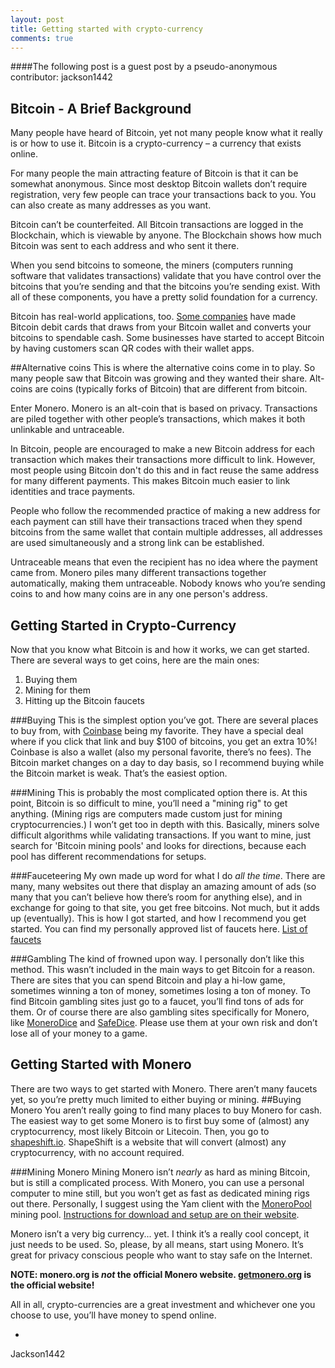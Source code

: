 ```yaml
---
layout: post
title: Getting started with crypto-currency
comments: true
---
```


####The following post is a guest post by a pseudo-anonymous contributor: jackson1442

Bitcoin - A Brief Background
---------------

Many people have heard of Bitcoin, yet not many people know what it really is or how to use it.
Bitcoin is a crypto-currency – a currency that exists online.

For many people the main attracting feature of Bitcoin is that it can be somewhat anonymous. Since most desktop Bitcoin wallets don’t require registration, very few people can trace your transactions back to you. You can also create as many addresses as you want.

Bitcoin can’t be counterfeited. All Bitcoin transactions are logged in the Blockchain, which is viewable by anyone. The Blockchain shows how much Bitcoin was sent to each address and who sent it there.

When you send bitcoins to someone, the miners (computers running software that validates transactions) validate that you have control over the bitcoins that you’re sending and that the bitcoins you’re sending exist. With all of these components, you have a pretty solid foundation for a currency.

Bitcoin has real-world applications, too. [Some companies](https://www.wagecan.com) have made Bitcoin debit cards that draws from your Bitcoin wallet and converts your bitcoins to spendable cash. Some businesses have started to accept Bitcoin by having customers scan QR codes with their wallet apps.

##Alternative coins
This is where the alternative coins come in to play. So many people saw that Bitcoin was growing and they wanted their share. Alt-coins are coins (typically forks of Bitcoin) that are different from bitcoin.

Enter Monero. Monero is an alt-coin that is based on privacy. Transactions are piled together with other people’s transactions, which makes it both unlinkable and untraceable.

In Bitcoin, people are encouraged to make a new Bitcoin address for each transaction which makes their transactions more difficult to link. However, most people using Bitcoin don't do this and in fact reuse the same address for many different payments. This makes Bitcoin much easier to link identities and trace payments.

People who follow the recommended practice of making a new address for each payment can still have their transactions traced when they spend bitcoins from the same wallet that contain multiple addresses, all addresses are used simultaneously and a strong link can be established.

Untraceable means that even the recipient has no idea where the payment came from. Monero piles many different transactions together automatically, making them untraceable. Nobody knows who you’re sending coins to and how many coins are in any one person's address.

Getting Started in Crypto-Currency
------------------------
Now that you know what Bitcoin is and how it works, we can get started.
There are several ways to get coins, here are the main ones:

1. Buying them
2. Mining for them
3. Hitting up the Bitcoin faucets

###Buying
This is the simplest option you’ve got. There are several places to buy from, with [Coinbase](https://www.coinbase.com/join/leotreasure) being my favorite. They have a special deal where if you click that link and buy $100 of bitcoins, you get an extra 10%! Coinbase is also a wallet (also my personal favorite, there’s no fees). The Bitcoin market changes on a day to day basis, so I recommend buying while the Bitcoin market is weak. That’s the easiest option.

###Mining
This is probably the most complicated option there is. At this point, Bitcoin is so difficult to mine, you’ll need a "mining rig" to get anything. (Mining rigs are computers made custom just for mining cryptocurrencies.) I won’t get too in depth with this. Basically, miners solve difficult algorithms while validating transactions. If you want to mine, just search for 'Bitcoin mining pools' and looks for directions, because each pool has different recommendations for setups.

###Fauceteering
My own made up word for what I do *all the time*. There are many, many websites out there that display an amazing amount of ads (so many that you can’t believe how there’s room for anything else), and in exchange for going to that site, you get free bitcoins. Not much, but it adds up (eventually). This is how I got started, and how I recommend you get started. You can find my personally approved list of faucets here. [List of faucets](http://www.writeurl.com/text/dnrcaa6a1w3q3bvbd4bu/81g4zd4spcs4mutrq5rv)

###Gambling
The kind of frowned upon way. I personally don’t like this method. This wasn’t included in the main ways to get Bitcoin for a reason. There are sites that you can spend Bitcoin and play a hi-low game, sometimes winning a ton of money, sometimes losing a ton of money. To find Bitcoin gambling sites just go to a faucet, you’ll find tons of ads for them. Or of course there are also gambling sites specifically for Monero, like [MoneroDice](http://monerodice.net) and [SafeDice](http://safedice.com). Please use them at your own risk and don’t lose all of your money to a game.

Getting Started with Monero
---------------------------
There are two ways to get started with Monero. There aren’t many faucets yet, so you’re pretty much limited to either buying or mining.
##Buying Monero
You aren’t really going to find many places to buy Monero for cash. The easiest way to get some Monero is to first buy some of (almost) any cryptocurrency, most likely Bitcoin or Litecoin. Then, you go to [shapeshift.io](https://shapeshift.io). ShapeShift is a website that will convert (almost) any cryptocurrency, with no account required.

###Mining Monero
Mining Monero isn’t *nearly* as hard as mining Bitcoin, but is still a complicated process. With Monero, you can use a personal computer to mine still, but you won’t get as fast as dedicated mining rigs out there. Personally, I suggest using the Yam client with the [MoneroPool](https://moneropool.com/) mining pool. [Instructions for download and setup are on their website](https://moneropool.com/#getting_started).

Monero isn’t a very big currency... yet. I think it’s a really cool concept, it just needs to be used. So, please, by all means, start using Monero. It’s great for privacy conscious people who want to stay safe on the Internet.

**NOTE: monero.org is *not* the official Monero website. [getmonero.org](https://getmonero.org) is the official website!**

All in all, crypto-currencies are a great investment and whichever one you choose to use, you’ll have money to spend online.

-
Jackson1442
